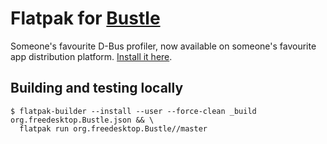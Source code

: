 # Flatpak for [Bustle](https://gitlab.freedesktop.org/bustle/bustle)

Someone's favourite D-Bus profiler, now available on someone's favourite app distribution platform. [Install it here](https://flathub.org/apps/details/org.freedesktop.Bustle).

## Building and testing locally

```console
$ flatpak-builder --install --user --force-clean _build org.freedesktop.Bustle.json && \
  flatpak run org.freedesktop.Bustle//master
```
